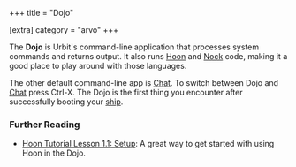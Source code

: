 +++
title = "Dojo"

[extra]
category = "arvo"
+++

The **Dojo** is Urbit's command-line application that processes system commands and returns output. It also runs [Hoon](../hoon) and [Nock](../nock) code, making it a good place to play around with those languages.

The other default command-line app is [Chat](../chat). To switch between Dojo
and [Chat](../chat) press Ctrl-X. The Dojo is the first thing you encounter after successfully booting your [ship](../ship).

### Further Reading
- [Hoon Tutorial Lesson 1.1: Setup](/docs/hoon/hoon-school/setup): A great way to get started with using Hoon in the Dojo.
